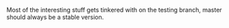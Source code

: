 Most of the interesting stuff gets tinkered with on the testing branch, master should always be a stable version.
